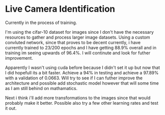 # Live Camera Identification

Currently in the process of training. 

I'm using the cifar-10 dataset for images since I don't have the necessary resources to gather and process larger image datasets.
Using a custom convluted network, since that proves to be decent currently, i have currently trained to 23/200 epochs and I have getting 88.9% overall and in training im seeing upwards of 96.4%. I will continute and look for futher improvement. 

Apparently I wasn't using cuda before because I didn't set it up but now that I did hopefull its a bit faster. 
Achieve a 94% in testing and achieve a 97.89% with a validation of 0.0663. 
Will try to see if I can futher improve the architecture and possible add stochastic model however that  will some time as I am still behind on mathamatics.   

Next i think i'll add more transformations to the images since that would probably make it better. Possible also try a few other learning rates and test it out.
